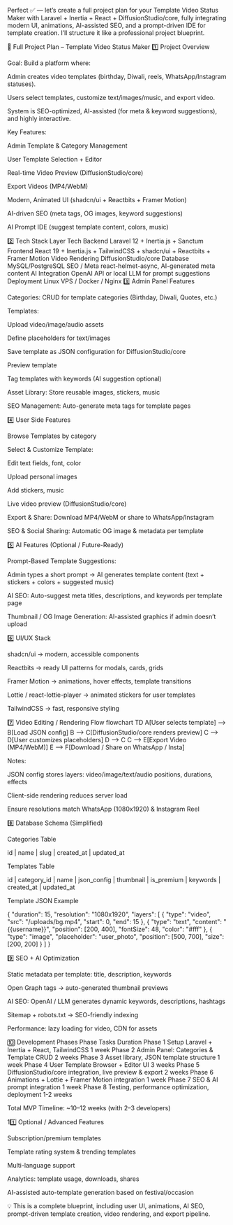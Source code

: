 Perfect ✅ — let’s create a full project plan for your Template Video Status Maker with Laravel + Inertia + React + DiffusionStudio/core, fully integrating modern UI, animations, AI-assisted SEO, and a prompt-driven IDE for template creation. I’ll structure it like a professional project blueprint.

🌟 Full Project Plan – Template Video Status Maker
1️⃣ Project Overview

Goal: Build a platform where:

Admin creates video templates (birthday, Diwali, reels, WhatsApp/Instagram statuses).

Users select templates, customize text/images/music, and export video.

System is SEO-optimized, AI-assisted (for meta & keyword suggestions), and highly interactive.

Key Features:

Admin Template & Category Management

User Template Selection + Editor

Real-time Video Preview (DiffusionStudio/core)

Export Videos (MP4/WebM)

Modern, Animated UI (shadcn/ui + Reactbits + Framer Motion)

AI-driven SEO (meta tags, OG images, keyword suggestions)

AI Prompt IDE (suggest template content, colors, music)

2️⃣ Tech Stack
Layer	Tech
Backend	Laravel 12 + Inertia.js + Sanctum
Frontend	React 19 + Inertia.js + TailwindCSS + shadcn/ui + Reactbits + Framer Motion
Video Rendering	DiffusionStudio/core
Database	MySQL/PostgreSQL
SEO / Meta	react-helmet-async, AI-generated meta content
AI Integration	OpenAI API or local LLM for prompt suggestions
Deployment	Linux VPS / Docker / Nginx
3️⃣ Admin Panel Features

Categories: CRUD for template categories (Birthday, Diwali, Quotes, etc.)

Templates:

Upload video/image/audio assets

Define placeholders for text/images

Save template as JSON configuration for DiffusionStudio/core

Preview template

Tag templates with keywords (AI suggestion optional)

Asset Library: Store reusable images, stickers, music

SEO Management: Auto-generate meta tags for template pages

4️⃣ User Side Features

Browse Templates by category

Select & Customize Template:

Edit text fields, font, color

Upload personal images

Add stickers, music

Live video preview (DiffusionStudio/core)

Export & Share: Download MP4/WebM or share to WhatsApp/Instagram

SEO & Social Sharing: Automatic OG image & metadata per template

5️⃣ AI Features (Optional / Future-Ready)

Prompt-Based Template Suggestions:

Admin types a short prompt → AI generates template content (text + stickers + colors + suggested music)

AI SEO: Auto-suggest meta titles, descriptions, and keywords per template page

Thumbnail / OG Image Generation: AI-assisted graphics if admin doesn’t upload

6️⃣ UI/UX Stack

shadcn/ui → modern, accessible components

Reactbits → ready UI patterns for modals, cards, grids

Framer Motion → animations, hover effects, template transitions

Lottie / react-lottie-player → animated stickers for user templates

TailwindCSS → fast, responsive styling

7️⃣ Video Editing / Rendering Flow
flowchart TD
A[User selects template] --> B[Load JSON config]
B --> C[DiffusionStudio/core renders preview]
C --> D[User customizes placeholders]
D --> C
C --> E[Export Video (MP4/WebM)]
E --> F[Download / Share on WhatsApp / Insta]


Notes:

JSON config stores layers: video/image/text/audio positions, durations, effects

Client-side rendering reduces server load

Ensure resolutions match WhatsApp (1080x1920) & Instagram Reel

8️⃣ Database Schema (Simplified)

Categories Table

id | name | slug | created_at | updated_at


Templates Table

id | category_id | name | json_config | thumbnail | is_premium | keywords | created_at | updated_at


Template JSON Example

{
  "duration": 15,
  "resolution": "1080x1920",
  "layers": [
    { "type": "video", "src": "/uploads/bg.mp4", "start": 0, "end": 15 },
    { "type": "text", "content": "{{username}}", "position": [200, 400], "fontSize": 48, "color": "#fff" },
    { "type": "image", "placeholder": "user_photo", "position": [500, 700], "size": [200, 200] }
  ]
}

9️⃣ SEO + AI Optimization

Static metadata per template: title, description, keywords

Open Graph tags → auto-generated thumbnail previews

AI SEO: OpenAI / LLM generates dynamic keywords, descriptions, hashtags

Sitemap + robots.txt → SEO-friendly indexing

Performance: lazy loading for video, CDN for assets

🔟 Development Phases
Phase	Tasks	Duration
Phase 1	Setup Laravel + Inertia + React, TailwindCSS	1 week
Phase 2	Admin Panel: Categories & Template CRUD	2 weeks
Phase 3	Asset library, JSON template structure	1 week
Phase 4	User Template Browser + Editor UI	3 weeks
Phase 5	DiffusionStudio/core integration, live preview & export	2 weeks
Phase 6	Animations + Lottie + Framer Motion integration	1 week
Phase 7	SEO & AI prompt integration	1 week
Phase 8	Testing, performance optimization, deployment	1-2 weeks

Total MVP Timeline: ~10–12 weeks (with 2–3 developers)

11️⃣ Optional / Advanced Features

Subscription/premium templates

Template rating system & trending templates

Multi-language support

Analytics: template usage, downloads, shares

AI-assisted auto-template generation based on festival/occasion

💡 This is a complete blueprint, including user UI, animations, AI SEO, prompt-driven template creation, video rendering, and export pipeline.